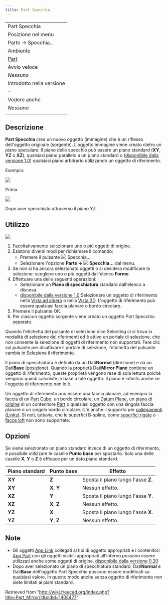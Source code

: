 ```yaml
---
title: Part Specchia
---
```

|  |
| --- |
| Part Specchia |
| Posizione nel menu |
| Parte → Specchia... |
| Ambiente |
| [Part](/Part_Workbench/it "Part Workbench/it") |
| Avvio veloce |
| *Nessuno* |
| Introdotto nella versione |
| - |
| Vedere anche |
| *Nessuno* |
|  |

## Descrizione

**Part Specchia** crea un nuovo oggetto (immagine) che è un riflesso dell'oggetto originale (sorgente). L'oggetto immagine viene creato dietro un piano speculare. Il piano dello specchio può essere un piano standard (**XY**, **YZ** o **XZ**), qualsiasi piano parallelo a un piano standard o ([disponibile dalla versione 1.0](/Release_notes_1.0/it "Release notes 1.0/it")) qualsiasi piano arbitrario utilizzando un oggetto di riferimento.

Esempio:

![](/images/PARTMirrorBeforev11.png)

Prima

![](/images/PARTMirrorAfterv11.png)

Dopo aver specchiato attraverso il piano YZ

## Utilizzo

![](/images/PartMirroring_Scr1.png)

1. Facoltativamente selezionare uno o più oggetti di origine.
2. Esistono diversi modi per richiamare il comando:
   * Premere il pulsante ![](/images/Part_Mirror.svg) Specchia....
   * Selezionare l'opzione **Parte → ![](/images/Part_Mirror.svg) Specchia...** dal menu.
3. Se non si ha ancora selezionato oggetti o si desidera modificare la selezione: scegliere uno o più oggetti dall'elenco **Forme**.
4. Effettuare una delle seguenti operazioni:
   * Selezionare un **Piano di specchiatura** standard dall'elenco a discesa.
   * [disponibile dalla versione 1.0](/Release_notes_1.0/it "Release notes 1.0/it"):Selezionare un oggetto di riferimento nella [Vista ad albero](/Tree_view/it "Tree view/it") o nella [Vista 3D](/3D_view/it "3D view/it"). L'oggetto di riferimento può essere qualsiasi faccia planare o bordo circolare.
5. Premere il pulsante OK.
6. Per ciascun oggetto sorgente viene creato un oggetto Part Specchio separato.

Quando l'etichetta del pulsante di selezione dice Selecting ci si trova in modalità di selezione dei riferimenti ed è attivo un portale di selezione, che non consente la selezione di oggetti di riferimento non supportati. Fare clic sul pulsante per disattivare il portale di selezione, l'etichetta del pulsante cambia in Seleziona il riferimento.

Il piano di specchiatura è definito da un Dati**Normal** (direzione) e da un Dati**Base** (posizione). Quando la proprietà Dati**Mirror Plane** contiene un oggetto di riferimento, queste proprietà vengono rese di sola lettura poiché vengono quindi calcolate in base a tale oggetto. Il piano è infinito anche se l'oggetto di riferimento non lo è.

Un oggetto di riferimento può essere una faccia planare, ad esempio la faccia di un [Part Cubo](/Part_Box/it "Part Box/it"), un bordo circolare, un [Datum Plane](/PartDesign_Plane/it "PartDesign Plane/it"), un [piano di origine](/App_OriginGroupExtension/it "App OriginGroupExtension/it") di un contenitore [Part](/Std_Part/it "Std Part/it") o qualsiasi oggetto con una singola faccia planare o un singolo bordo circolare. C'è anche il supporto per [collegamenti (Links)](/App_Link/it "App Link/it"). Si noti, tuttavia, che le superfici B-spline, come [superfici rigate](/Part_RuledSurface/it "Part RuledSurface/it") o [facce loft](/Part_Loft/it "Part Loft/it") non sono supportate.

## Opzioni

Se viene selezionato un piano standard invece di un oggetto di riferimento, è possibile utilizzare le caselle **Punto base** per spostarlo. Solo una delle caselle **X**, **Y** o **Z** è efficace per un dato piano standard.

| Piano standard | Punto base | Effetto |
| --- | --- | --- |
| **XY** | **Z** | Sposta il piano lungo l'asse **Z**. |
| **XY** | **X**, **Y** | Nessun effetto. |
| **XZ** | **Y** | Sposta il piano lungo l'asse **Y**. |
| **XZ** | **X**, **Z** | Nessun effetto. |
| **YZ** | **X** | Sposta il piano lungo l'asse **X**. |
| **YZ** | **Y**, **Z** | Nessun effetto. |

## Note

* Gli oggetti [App Link](/App_Link/it "App Link/it") collegati ai tipi di oggetto appropriati e i contenitori [App Part](/App_Part/it "App Part/it") con gli oggetti visibili appropriati all'interno possono essere utilizzati anche come oggetti di origine. [disponibile dalla versione 0.20](/Release_notes_0.20/it "Release notes 0.20/it")
* Dopo aver selezionato un piano di specchiatura standard, Dati**Normal** e Dati**Base** dell'oggetto Part Specchio possono essere modificati su qualsiasi valore. In questo modo anche senza oggetto di riferimento non siete limitati ai piani standard.

Retrieved from "<http://wiki.freecad.org/index.php?title=Part_Mirror/it&oldid=1405477>"